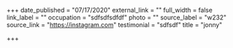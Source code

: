 +++
date_published = "07/17/2020"
external_link = ""
full_width = false
link_label = ""
occupation = "sdfsdfsdfdf"
photo = ""
source_label = "w232"
source_link = "https://instagram.com"
testimonial = "sdfsdf"
title = "jonny"

+++
